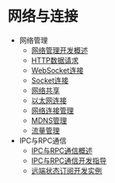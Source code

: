 # 网络与连接

- 网络管理
  - [网络管理开发概述](net-mgmt-overview.md)
  - [HTTP数据请求](http-request.md)
  - [WebSocket连接](websocket-connection.md)
  - [Socket连接](socket-connection.md)
  - [网络共享](net-sharing.md)
  - [以太网连接](net-ethernet.md)
  - [网络连接管理](net-connection-manager.md)
  - [MDNS管理](net-mdns.md)
  - [流量管理](net-statistics.md)
- IPC与RPC通信
  - [IPC与RPC通信概述](ipc-rpc-overview.md)
  - [IPC与RPC通信开发指导](ipc-rpc-development-guideline.md)
  - [远端状态订阅开发实例](subscribe-remote-state.md)
